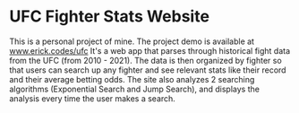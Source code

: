 # UFC Fighter Stats Website
This is a personal project of mine. The project demo is available at www.erick.codes/ufc
It's a web app that parses through historical fight data from the UFC (from 2010 - 2021). The data is then organized by fighter so that users can search up any fighter and see relevant stats like their record and their average betting odds. The site also analyzes 2 searching algorithms (Exponential Search and Jump Search), and displays the analysis every time the user makes a search.
